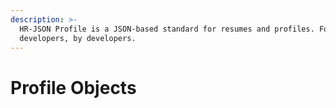 ```yaml
---
description: >-
  HR-JSON Profile is a JSON-based standard for resumes and profiles. For
  developers, by developers.
---
```


# Profile Objects

